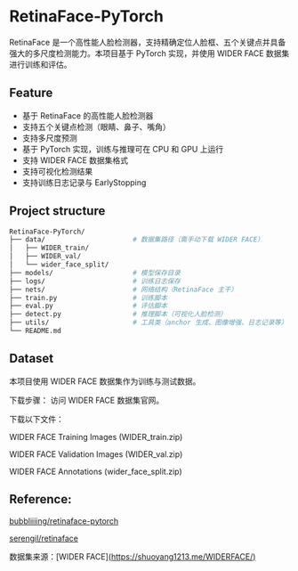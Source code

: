 # RetinaFace-PyTorch

RetinaFace 是一个高性能人脸检测器，支持精确定位人脸框、五个关键点并具备强大的多尺度检测能力。本项目基于 PyTorch 实现，并使用 WIDER FACE 数据集进行训练和评估。

## Feature

- 基于 RetinaFace 的高性能人脸检测器
- 支持五个关键点检测（眼睛、鼻子、嘴角）
- 支持多尺度预测
- 基于 PyTorch 实现，训练与推理可在 CPU 和 GPU 上运行
- 支持 WIDER FACE 数据集格式
- 支持可视化检测结果
- 支持训练日志记录与 EarlyStopping

## Project structure

```bash
RetinaFace-PyTorch/
├── data/                      # 数据集路径（需手动下载 WIDER FACE）
│   ├── WIDER_train/
│   ├── WIDER_val/
│   └── wider_face_split/
├── models/                    # 模型保存目录
├── logs/                      # 训练日志保存
├── nets/                      # 网络结构（RetinaFace 主干）
├── train.py                   # 训练脚本
├── eval.py                    # 评估脚本
├── detect.py                  # 推理脚本（可视化人脸检测）
├── utils/                     # 工具类（anchor 生成、图像增强、日志记录等）
└── README.md
```

## Dataset

本项目使用 WIDER FACE 数据集作为训练与测试数据。

下载步骤：
访问 WIDER FACE 数据集官网。

下载以下文件：

WIDER FACE Training Images (WIDER_train.zip)

WIDER FACE Validation Images (WIDER_val.zip)

WIDER FACE Annotations (wider_face_split.zip)


## Reference:

[bubbliiiing/retinaface-pytorch](https://github.com/bubbliiiing/retinaface-pytorch)

[serengil/retinaface](https://github.com/serengil/retinaface)

数据集来源：[WIDER FACE][(https://shuoyang1213.me/WIDERFACE/)](https://www.kaggle.com/datasets/mksaad/wider-face-a-face-detection-benchmark?select=WIDER_train)
